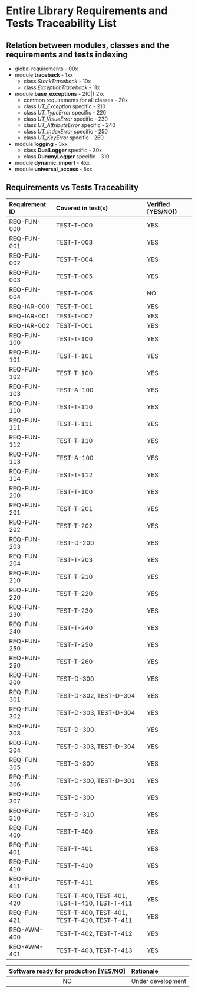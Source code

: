 # Entire Library Requirements and Tests Traceability List

## Relation between modules, classes and the requirements and tests indexing

* global requirements - 00x
* module **traceback** - 1xx
  * class *StackTraceback* - 10x
  * class *ExceptionTraceback* - 11x
* module **base_exceptions** - 2(0|1|2)x
  * common requirements for all classes - 20x
  * class *UT_Exception* specific - 210
  * class *UT_TypeError* specific - 220
  * class *UT_ValueError* specific - 230
  * class *UT_AttributeError* specific - 240
  * class *UT_IndexError* specific - 250
  * class *UT_KeyError* specific - 260
* module **logging** - 3xx
  * class **DualLogger** specific - 30x
  * class **DummyLogger** specific - 310
* module **dynamic_import** - 4xx
* module **universal_access** - 5xx

## Requirements vs Tests Traceability

| **Requirement ID** | **Covered in test(s)**                       | **Verified \[YES/NO\]**) |
| :----------------- | :------------------------------------------- | :----------------------- |
| REQ-FUN-000        | TEST-T-000                                   | YES                      |
| REQ-FUN-001        | TEST-T-003                                   | YES                      |
| REQ-FUN-002        | TEST-T-004                                   | YES                      |
| REQ-FUN-003        | TEST-T-005                                   | YES                      |
| REQ-FUN-004        | TEST-T-006                                   | NO                       |
| REQ-IAR-000        | TEST-T-001                                   | YES                      |
| REQ-IAR-001        | TEST-T-002                                   | YES                      |
| REQ-IAR-002        | TEST-T-001                                   | YES                      |
| REQ-FUN-100        | TEST-T-100                                   | YES                      |
| REQ-FUN-101        | TEST-T-101                                   | YES                      |
| REQ-FUN-102        | TEST-T-100                                   | YES                      |
| REQ-FUN-103        | TEST-A-100                                   | YES                      |
| REQ-FUN-110        | TEST-T-110                                   | YES                      |
| REQ-FUN-111        | TEST-T-111                                   | YES                      |
| REQ-FUN-112        | TEST-T-110                                   | YES                      |
| REQ-FUN-113        | TEST-A-100                                   | YES                      |
| REQ-FUN-114        | TEST-T-112                                   | YES                      |
| REQ-FUN-200        | TEST-T-100                                   | YES                      |
| REQ-FUN-201        | TEST-T-201                                   | YES                      |
| REQ-FUN-202        | TEST-T-202                                   | YES                      |
| REQ-FUN-203        | TEST-D-200                                   | YES                      |
| REQ-FUN-204        | TEST-T-203                                   | YES                      |
| REQ-FUN-210        | TEST-T-210                                   | YES                      |
| REQ-FUN-220        | TEST-T-220                                   | YES                      |
| REQ-FUN-230        | TEST-T-230                                   | YES                      |
| REQ-FUN-240        | TEST-T-240                                   | YES                      |
| REQ-FUN-250        | TEST-T-250                                   | YES                      |
| REQ-FUN-260        | TEST-T-260                                   | YES                      |
| REQ-FUN-300        | TEST-D-300                                   | YES                      |
| REQ-FUN-301        | TEST-D-302, TEST-D-304                       | YES                      |
| REQ-FUN-302        | TEST-D-303, TEST-D-304                       | YES                      |
| REQ-FUN-303        | TEST-D-300                                   | YES                      |
| REQ-FUN-304        | TEST-D-303, TEST-D-304                       | YES                      |
| REQ-FUN-305        | TEST-D-300                                   | YES                      |
| REQ-FUN-306        | TEST-D-300, TEST-D-301                       | YES                      |
| REQ-FUN-307        | TEST-D-300                                   | YES                      |
| REQ-FUN-310        | TEST-D-310                                   | YES                      |
| REQ-FUN-400        | TEST-T-400                                   | YES                      |
| REQ-FUN-401        | TEST-T-401                                   | YES                      |
| REQ-FUN-410        | TEST-T-410                                   | YES                      |
| REQ-FUN-411        | TEST-T-411                                   | YES                      |
| REQ-FUN-420        | TEST-T-400, TEST-401, TEST-T-410, TEST-T-411 | YES                      |
| REQ-FUN-421        | TEST-T-400, TEST-401, TEST-T-410, TEST-T-411 | YES                      |
| REQ-AWM-400        | TEST-T-402, TEST-T-412                       | YES                      |
| REQ-AWM-401        | TEST-T-403, TEST-T-413                       | YES                      |

| **Software ready for production \[YES/NO\]** | **Rationale**                 |
| :------------------------------------------: | :---------------------------- |
| NO                                           | Under development             |
